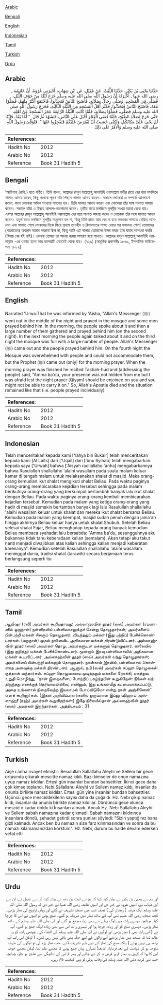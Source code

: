 [Arabic](#arabic)

[Bengali](#bengali)

[English](#english)

[Indonesian](#indonesian)

[Tamil](#tamil)

[Turkish](#turkish)

[Urdu](#urdu)

## Arabic


<div dir="rtl" lang="ar" style={{fontSize:'larger',backgroundColor:'#f8f9fa',padding:20}}>
حَدَّثَنَا يَحْيَى بْنُ بُكَيْرٍ، حَدَّثَنَا اللَّيْثُ، عَنْ عُقَيْلٍ، عَنِ ابْنِ شِهَابٍ، أَخْبَرَنِي عُرْوَةُ، أَنَّ عَائِشَةَ ـ رضى الله عنها ـ أَخْبَرَتْهُ أَنَّ رَسُولَ اللَّهِ صلى الله عليه وسلم خَرَجَ لَيْلَةً مِنْ جَوْفِ اللَّيْلِ، فَصَلَّى فِي الْمَسْجِدِ، وَصَلَّى رِجَالٌ بِصَلاَتِهِ، فَأَصْبَحَ النَّاسُ فَتَحَدَّثُوا، فَاجْتَمَعَ أَكْثَرُ مِنْهُمْ، فَصَلَّوْا مَعَهُ، فَأَصْبَحَ النَّاسُ فَتَحَدَّثُوا، فَكَثُرَ أَهْلُ الْمَسْجِدِ مِنَ اللَّيْلَةِ الثَّالِثَةِ، فَخَرَجَ رَسُولُ اللَّهِ صلى الله عليه وسلم فَصَلَّى، فَصَلَّوْا بِصَلاَتِهِ، فَلَمَّا كَانَتِ اللَّيْلَةُ الرَّابِعَةُ عَجَزَ الْمَسْجِدُ عَنْ أَهْلِهِ، حَتَّى خَرَجَ لِصَلاَةِ الصُّبْحِ، فَلَمَّا قَضَى الْفَجْرَ أَقْبَلَ عَلَى النَّاسِ، فَتَشَهَّدَ ثُمَّ قَالَ ‏ "‏ أَمَّا بَعْدُ، فَإِنَّهُ لَمْ يَخْفَ عَلَىَّ مَكَانُكُمْ، وَلَكِنِّي خَشِيتُ أَنْ تُفْتَرَضَ عَلَيْكُمْ فَتَعْجِزُوا عَنْهَا ‏"‏‏.‏ فَتُوُفِّيَ رَسُولُ اللَّهِ صلى الله عليه وسلم وَالأَمْرُ عَلَى ذَلِكَ
</div>
<div style={{backgroundColor:'#f8f9fa',padding:20, marginBottom: 10}}><table> <thead> <tr> <th>References:</th> <th></th> </tr> </thead> <tbody><tr><td>Hadith No</td><td>2012</td></tr><tr><td>Arabic No</td><td>2012</td></tr><tr><td>Reference</td><td>Book 31 Hadith 5</td></tr></tbody></table></div>

## Bengali


<div dir="ltr" lang="bn" style={{fontSize:'larger',backgroundColor:'#f8f9fa',padding:20}}>
‘আয়িশাহ্ (রাযি.) হতে বর্ণিত। তিনি বলেন, আল্লাহর রাসূল সাল্লাল্লাহু আলাইহি ওয়াসাল্লাম গভীর রাতে বের হয়ে মসজিদে সালাত আদায় করেন, কিছু সংখ্যক পুরুষ তাঁর পিছনে সালাত আদায় করেন। সকালে লোকেরা এ সম্পর্কে আলোচনা করেন, ফলে লোকেরা অধিক সংখ্যায় সমবেত হন। তিনি সালাত আদায় করেন এবং লোকেরা তাঁর সঙ্গে সালাত আদায় করেন। সকালে তাঁরা এ বিষয়ে আলাপ-আলোচনা করেন। তৃতীয় রাতে মসজিদে মুসল্লীর সংখ্যা আরো বেড়ে যায়। এরপর আল্লাহর রাসূল সাল্লাল্লাহু আলাইহি ওয়াসাল্লাম বের হয়ে সালাত আদায় করেন ও লোকেরা তাঁর সঙ্গে সালাত আদায় করেন। চতুর্থ রাতে মসজিদে মুসল্লীর সংকুলান হল না, কিন্তু তিনি রাতে আর বের না হয়ে ফজরের সালাতে বেরিয়ে আসলেন এবং সালাত শেষে লোকদের দিকে ফিরে প্রথমে তাওহীদ ও রিসালাতের সাক্ষ্য দেয়ার পর বললেনঃ শোন! তোমাদের (গতরাতের) অবস্থান আমার অজানা ছিল না, কিন্তু আমি এই সালাত তোমাদের উপর ফরজ হয়ে যাবার আশংকা করছি (বিধায় বের হই নাই)। কেননা তোমরা তা আদায় করায় অপারগ হয়ে পড়তে। আল্লাহর রাসূল সাল্লাল্লাহু আলাইহি ওয়াসাল্লাম -এর ওফাত হলো আর ব্যাপারটি এভাবেই থেকে যায়। (৭২৯) (আধুনিক প্রকাশনীঃ ১৮৬৯, ইসলামিক ফাউন্ডেশনঃ ১৮৮২)
</div>
<div style={{backgroundColor:'#f8f9fa',padding:20, marginBottom: 10}}><table> <thead> <tr> <th>References:</th> <th></th> </tr> </thead> <tbody><tr><td>Hadith No</td><td>2012</td></tr><tr><td>Arabic No</td><td>2012</td></tr><tr><td>Reference</td><td>Book 31 Hadith 5</td></tr></tbody></table></div>

## English


<div dir="ltr" lang="en" style={{fontSize:'larger',backgroundColor:'#f8f9fa',padding:20}}>
Narrated 'Urwa:That he was informed by 'Aisha, "Allah's Messenger (ﷺ) went out in the middle of the night and prayed in the mosque and some men prayed behind him. In the morning, the people spoke about it and then a large number of them gathered and prayed behind him (on the second night). In the next morning the people again talked about it and on the third night the mosque was full with a large number of people. Allah's Messenger (ﷺ) came out and the people prayed behind him. On the fourth night the Mosque was overwhelmed with people and could not accommodate them, but the Prophet (ﷺ) came out (only) for the morning prayer. When the morning prayer was finished he recited Tashah-hud and (addressing the people) said, "Amma ba'du, your presence was not hidden from me but I was afraid lest the night prayer (Qiyam) should be enjoined on you and you might not be able to carry it on." So, Allah's Apostle died and the situation remained like that (i.e. people prayed individually)
</div>
<div style={{backgroundColor:'#f8f9fa',padding:20, marginBottom: 10}}><table> <thead> <tr> <th>References:</th> <th></th> </tr> </thead> <tbody><tr><td>Hadith No</td><td>2012</td></tr><tr><td>Arabic No</td><td>2012</td></tr><tr><td>Reference</td><td>Book 31 Hadith 5</td></tr></tbody></table></div>

## Indonesian


<div dir="ltr" lang="id" style={{fontSize:'larger',backgroundColor:'#f8f9fa',padding:20}}>
Telah menceritakan kepada kami [Yahya bin Bukair] telah menceritakan kepada kami [Al Laits] dari ['Uqail] dari [Ibnu Syihab] telah mengabarkan kepada saya ['Urwah] bahwa ['Aisyah radliallahu 'anha] mengabarkannya bahwa Rasulullah shallallahu 'alaihi wasallam pada suatu malam keluar kamar di tengah malam untuk melaksanakan shalat di masjid. Maka orang-orang kemudian ikut shalat mengikuti shalat Beliau. Pada waktu paginya orang-orang membicarakan kejadian tersebut sehingga pada malam berikutnya orang-orang yang berkumpul bertambah banyak lalu ikut shalat dengan Beliau. Pada waktu paginya orang-orang kembali membicarakan kejadian tersebut. Kemudian pada malam yang ketiga orang-orang yang hadir di masjid semakin bertambah banyak lagi lalu Rasulullah shallallahu 'alaihi wasallam keluar untuk shalat dan mereka ikut shalat bersama Beliau. Kemudian pada malam yang keempat, masjid sudah penuh dengan jama'ah hingga akhirnya Beliau keluar hanya untuk shalat Shubuh. Setelah Beliau selesai shalat Fajar, Beliau menghadap kepada orang banyak kemudian Beliau membaca syahadat lalu bersabda: "Amma ba'du, sesungguhnya aku bukannya tidak tahu keberadaan kalian (semalam). Akan tetapi aku takut nanti menjadi diwajibkan atas kalian sehingga kalian menjadi keberatan karenanya". Kemudian setelah Rasulullah shallallahu 'alaihi wasallam meninggal dunia, tradisi shalat (tarawih) secara berjamaah terus berlangsung seperti itu
</div>
<div style={{backgroundColor:'#f8f9fa',padding:20, marginBottom: 10}}><table> <thead> <tr> <th>References:</th> <th></th> </tr> </thead> <tbody><tr><td>Hadith No</td><td>2012</td></tr><tr><td>Arabic No</td><td>2012</td></tr><tr><td>Reference</td><td>Book 31 Hadith 5</td></tr></tbody></table></div>

## Tamil


<div dir="ltr" lang="ta" style={{fontSize:'larger',backgroundColor:'#f8f9fa',padding:20}}>
ஆயிஷா (ரலி) அவர்கள் கூறியதாவது: அல்லாஹ்வின் தூதர் (ஸல்) அவர்கள் (ரமளானில் ஒருநாள்) நள்ளிரவில் பள்ளிவாசலுக்குச் சென்று தொழுதார்கள்; அவர்களைப் பின்பற்றி மக்கள் சிலரும் தொழுதனர். விடிந்ததும் மக்கள் (இது பற்றிப்) பேசிக்கொண்டார்கள். (மறுநாள்) முதல் நாளைவிட அதிகமான மக்கள் திரண்டுவிட்டனர். அல்லாஹ்வின் தூதர் (ஸல்) அவர்கள் தொழ, அவர்களுடன மக்களும் தொழுதனர். காலையில் (இது குறித்து) மக்கள் பேசிக்கொண்டனர். மூன்றாம் இரவு பள்ளிவாசலில் அதிகமான மக்கள் கூடிவிட்டனர். அல்லாஹ்வின் தூதர் (ஸல்) அவர்கள் வந்து தொழுதார்கள்; அவர்களைப் பின்பற்றி மக்களும் தொழுதனர். நான்காம் இரவில், பள்ளிவாசல் கொள்ளாத அளவுக்கு மக்கள் திரண்டனர். ஆனால், நபி (ஸல்) அவர்கள் சுப்ஹு தொழுகைக்குத்தான் வந்தார்கள். சுப்ஹு தொழுகையை முடித்ததும் மக்களை நோக்கி, ஏகத்துவ உறுதி மொழிந்து, ‘‘நான் இறைவனைப் போற்றிப் புகழ்ந்தபின் கூறுகிறேன்: நீங்கள் வந்திருந்தது எனக்குத் தெரியாமலில்லை; எனினும், இது உங்கள்மீது கடமையாக்கப்பட்டு, அதை உங்களால் நிறைவேற்ற இயலாமல் போய்விடுமோ என்று நான் அஞ்சினேன்” எனக் கூறினார்கள். (இதன் அறிவிப்பாளர்களில் ஒருவரான இப்னு ஷிஹாப் அஸ்ஸுஹ்ரீ (ரஹ்) அவர்கள் கூறுகிறார்கள்:) இதே நிலையில்தான் அல்லாஹ்வின் தூதர் (ஸல்) அவர்கள் இறந்தார்கள். அத்தியாயம் : 31
</div>
<div style={{backgroundColor:'#f8f9fa',padding:20, marginBottom: 10}}><table> <thead> <tr> <th>References:</th> <th></th> </tr> </thead> <tbody><tr><td>Hadith No</td><td>2012</td></tr><tr><td>Arabic No</td><td>2012</td></tr><tr><td>Reference</td><td>Book 31 Hadith 5</td></tr></tbody></table></div>

## Turkish


<div dir="ltr" lang="tr" style={{fontSize:'larger',backgroundColor:'#f8f9fa',padding:20}}>
Aişe r.anha rivayet etmiştir: Resulullah Sallallahu Aleyhi ve Sellem bir gece ortasında çıkarak mescitte namaz kıldı. Bazı kimseler de onun namazına uyup namaz kıldılar. Ertesi gün insanlar bundan bahsettiler. İkinci gece daha çok kimse toplandı. Nebi Sallallahu Aleyhi ve Sellem namaz kıldı, insanlar da onunla birlikte namaz kıldılar. Ertesi gün yine insanlar bundan bahsettiler. Üçüncü gece mesciddekilerin sayısı daha da çoğaldı. Hz. Nebi çıkıp namaz kıldı, insanlar da onunla birlikte namaz kıldılar. Dördüncü gece olunca mescid o kadar doldu ki İnsanları almadı. Ancak Hz. Nebi Sallallahu Aleyhi ve Sellem sabah namazına kadar çıkmadı. Sabah namazını kıldırınca insanlara döndü, şehadet getirdi sonra şunları söyledi: "Sizin yaptığınız bana gizli kalmadı. Ancak ben bu namazın size farz kılınmasından ve sonra da bu namazı kılamamanızdan korktum". Hz. Nebi, durum bu halde devam ederken vefat etti
</div>
<div style={{backgroundColor:'#f8f9fa',padding:20, marginBottom: 10}}><table> <thead> <tr> <th>References:</th> <th></th> </tr> </thead> <tbody><tr><td>Hadith No</td><td>2012</td></tr><tr><td>Arabic No</td><td>2012</td></tr><tr><td>Reference</td><td>Book 31 Hadith 5</td></tr></tbody></table></div>

## Urdu


<div dir="rtl" lang="ur" style={{fontSize:'larger',backgroundColor:'#f8f9fa',padding:20}}>
اور ہم سے یحییٰ بن بکیر نے بیان کیا، کہا کہ ہم سے لیث بن سعد نے بیان کیا، ان سے عقیل نے، ان سے ابن شہاب نے، انہیں عروہ نے خبر دی اور انہیں عائشہ رضی اللہ عنہا نے خبر دی کہ رسول اللہ صلی اللہ علیہ وسلم ایک مرتبہ ( رمضان کی ) نصف شب میں مسجد تشریف لے گئے اور وہاں تراویح کی نماز پڑھی۔ کچھ صحابہ رضی اللہ عنہم بھی آپ کے ساتھ نماز میں شریک ہو گئے۔ صبح ہوئی تو انہوں نے اس کا چرچا کیا۔ چنانچہ دوسری رات میں لوگ پہلے سے بھی زیادہ جمع ہو گئے اور آپ صلی اللہ علیہ وسلم کے ساتھ نماز پڑھی۔ دوسری صبح کو اور زیادہ چرچا ہوا اور تیسری رات اس سے بھی زیادہ لوگ جمع ہو گئے۔ آپ نے ( اس رات بھی ) نماز پڑھی اور لوگوں نے آپ صلی اللہ علیہ وسلم کی اقتداء کی۔ چوتھی رات کو یہ عالم تھا کہ مسجد میں نماز پڑھنے آنے والوں کے لیے جگہ بھی باقی نہیں رہی تھی۔ ( لیکن اس رات آپ برآمد ہی نہیں ہوئے ) بلکہ صبح کی نماز کے لیے باہر تشریف لائے۔ جب نماز پڑھ لی تو لوگوں کی طرف متوجہ ہو کر شہادت کے بعد فرمایا۔ امابعد! تمہارے یہاں جمع ہونے کا مجھے علم تھا، لیکن مجھے خوف اس کا ہوا کہ کہیں یہ نماز تم پر فرض نہ کر دی جائے اور پھر تم اس کی ادائیگی سے عاجز ہو جاؤ، چنانچہ جب نبی کریم صلی اللہ علیہ وسلم کی وفات ہوئی تو یہی کیفیت قائم رہی۔
</div>
<div style={{backgroundColor:'#f8f9fa',padding:20, marginBottom: 10}}><table> <thead> <tr> <th>References:</th> <th></th> </tr> </thead> <tbody><tr><td>Hadith No</td><td>2012</td></tr><tr><td>Arabic No</td><td>2012</td></tr><tr><td>Reference</td><td>Book 31 Hadith 5</td></tr></tbody></table></div>